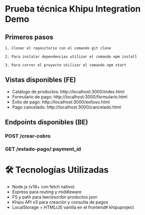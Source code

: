 # Prueba técnica Khipu Integration Demo
## Primeros pasos
```
1. Clonar el repositorio con el comando git clone
```

```
2. Para instalar dependencias utilizar el comando npm install
```

```
3. Para correr el proyecto utilizar el comando npm start
```

## Vistas disponibles (FE)
- Catálogo de productos: http://localhost:3000/index.html
- Formulario de pago: http://localhost:3000/formulario.html
- Éxito de pago: http://localhost:3000/exitoso.html
- Pago cancelado: http://localhost:3000/cancelado.html

## Endpoints disponibles (BE)
### POST /crear-cobro
### GET /estado-pago/:payment_id
# 🛠 Tecnologías Utilizadas
- Node.js (v18+ con fetch nativo)
- Express para routing y middleware
- FS y path para leer/escribir productos.json
- Khipu API v3 para creación y consulta de pagos
- LocalStorage + HTML/JS vanilla en el frontend#   k h i p u p r o j e c t  
 